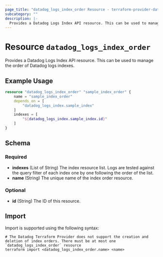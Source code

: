 ```yaml
---
page_title: "datadog_logs_index_order Resource - terraform-provider-datadog"
subcategory: ""
description: |-
  Provides a Datadog Logs Index API resource. This can be used to manage the order of Datadog logs indexes.
---
```


# Resource `datadog_logs_index_order`

Provides a Datadog Logs Index API resource. This can be used to manage the order of Datadog logs indexes.

## Example Usage

```terraform
resource "datadog_logs_index_order" "sample_index_order" {
    name = "sample_index_order"
    depends_on = [
        "datadog_logs_index.sample_index"
    ]
    indexes = [
        "${datadog_logs_index.sample_index.id}"
    ]
}
```

## Schema

### Required

- **indexes** (List of String) The index resource list. Logs are tested against the query filter of each index one by one following the order of the list.
- **name** (String) The unique name of the index order resource.

### Optional

- **id** (String) The ID of this resource.

## Import

Import is supported using the following syntax:

```shell
# The Datadog Terraform Provider does not support the creation and deletion of index orders. There must be at most one `datadog_logs_index_order` resource
terraform import <datadog_logs_index_order.name> <name>
```
